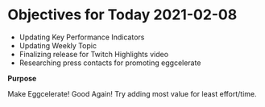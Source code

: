 # Objectives for Today 2021-02-08

- Updating Key Performance Indicators
- Updating Weekly Topic
- Finalizing release for Twitch Highlights video
- Researching press contacts for promoting eggcelerate

**Purpose**

Make Eggcelerate! Good Again!
Try adding most value for least effort/time.
